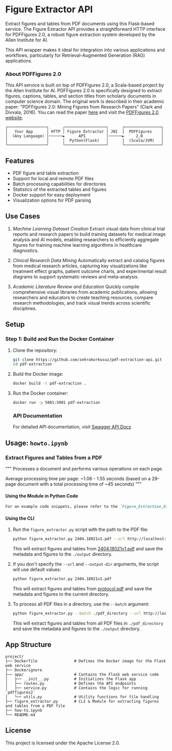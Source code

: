 # Figure Extractor API

Extract figures and tables from PDF documents using this Flask-based service. The Figure Extractor API provides a straightforward HTTP interface for PDFFigures 2.0, a robust figure extraction system developed by the Allen Institute for AI. 

This API wrapper makes it ideal for integration into various applications and workflows, particularly for Retrieval-Augmented Generation (RAG) applications.


### About PDFFigures 2.0
This API service is built on top of PDFFigures 2.0, a Scala-based project by the Allen Institute for AI. PDFFigures 2.0 is specifically designed to extract figures, captions, tables, and section titles from scholarly documents in computer science domain. The original work is described in their academic paper: "PDFFigures 2.0: Mining Figures from Research Papers" (Clark and Divvala, 2016). You can read the paper [here](https://ai2-website.s3.amazonaws.com/publications/pdf2.0.pdf) and visit the [PDFFigures 2.0 website](http://pdffigures2.allenai.org/).


```
┌─────────────────┐      ┌──────────────────┐      ┌────────────────┐
│   Your App      │ HTTP │ Figure Extractor │ JNI  │  PDFFigures    │
│  (Any Language) │──────►      API         │──────►     2.0        │
│                 │      │  Python(Flask)   │      │  (Scala/JVM)   │
└─────────────────┘      └──────────────────┘      └────────────────┘
```
## Features

- PDF figure and table extraction
- Support for local and remote PDF files
- Batch processing capabilities for directories
- Statistics of the extracted tables and figures
- Docker support for easy deployment
- Visualization options for PDF parsing

## Use Cases

1. *Machine Learning Dataset Creation*
Extract visual data from clinical trial reports and research papers to build training datasets for medical image analysis and AI models, enabling researchers to efficiently aggregate figures for training machine learning algorithms in healthcare diagnostics.

2. *Clinical Research Data Mining*
Automatically extract and catalog figures from medical research articles, capturing key visualizations like treatment effect graphs, patient outcome charts, and experimental result diagrams to support systematic reviews and meta-analysis.

3. *Academic Literature Review and Education*
Quickly compile comprehensive visual libraries from academic publications, allowing researchers and educators to create teaching resources, compare research methodologies, and track visual trends across scientific disciplines.

## Setup

### Step 1: Build and Run the Docker Container

1. Clone the repository:

    ```sh
    git clone https://github.com/zehrakorkusuz/pdf-extraction-api.git
    cd pdf-extraction
    ```

2. Build the Docker image:

    ```sh
    docker build -t pdf-extraction .
    ```

3. Run the Docker container:

    ```sh
    docker run -p 5001:5001 pdf-extraction
    ```

    ### API Documentation

    For detailed API documentation, visit [Swagger API Docs](http://127.0.0.1:5001/api/docs/) 

## Usage: `howto.ipynb`

### Extract Figures and Tables from a PDF

"""
Processes a document and performs various operations on each page.

Average processing time per page: ~1.06 - 1.55 seconds (based on a 29-page document with a total processing time of ~45 seconds)
"""

#### Using the Module in Python Code

```markdown
For an example code snippets, please refer to the `Figure_Extraction_Example.ipynb` notebook.
```

#### Using the CLI

1. Run the `figure_extractor.py` script with the path to the PDF file:

    ```sh
    python figure_extractor.py 2404.18021v1.pdf --url http://localhost:5001/extract --output-dir ./output
    ```

    This will extract figures and tables from [2404.18021v1.pdf](http://_vscodecontentref_/9) and save the metadata and figures to the `./output` directory.

2. If you don't specify the `--url` and `--output-dir` arguments, the script will use default values:

    ```sh
    python figure_extractor.py 2404.18021v1.pdf
    ```

    This will extract figures and tables from [protocol.pdf](http://_vscodecontentref_/10) and save the metadata and figures to the current directory.

3. To process all PDF files in a directory, use the `--batch` argument:

    ```sh
    python figure_extractor.py --batch ./pdf_directory --url http://localhost:5001/extract --output-dir ./output
    ```

    This will extract figures and tables from all PDF files in `./pdf_directory` and save the metadata and figures to the `./output` directory.



## App Structure
```
project/
├── Dockerfile                # Defines the Docker image for the Flask web service
├── Dockerignore    
├── app/                      # Contains the Flask web service code
│   ├── __init__.py           # Initializes the Flask app
│   ├── routes.py             # Defines the API endpoints
│   ├── service.py            # Contains the logic for running `pdffigures2`
│   └── utils.py              # Utility functions for file handling
├── figure_extractor.py       # CLI & Module for extracting figures and tables from a PDF file
├── how-to.ipynb 
└── README.md                 
```

## License

This project is licensed under the Apache License 2.0.